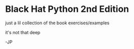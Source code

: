 
# Black Hat Python 2nd Edition

just a lil collection of the book exercises/examples

it's not that deep

 -JP




